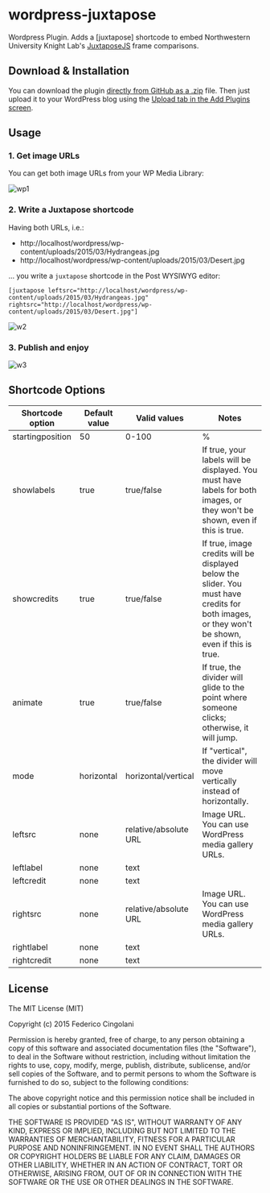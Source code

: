 # wordpress-juxtapose

Wordpress Plugin. Adds a [juxtapose] shortcode to embed Northwestern University Knight Lab's [JuxtaposeJS](http://juxtapose.knightlab.com/) frame comparisons.

## Download & Installation

You can download the plugin [directly from GitHub as a .zip](https://github.com/fcingolani/wordpress-juxtapose/archive/master.zip) file. Then just upload it to your WordPress blog using the [Upload tab in the Add Plugins screen](https://codex.wordpress.org/Plugins_Add_New_Screen#Upload_Tab).

## Usage

### 1. Get image URLs

You can get both image URLs from your WP Media Library:

![wp1](https://cloud.githubusercontent.com/assets/420163/7289471/15f43acc-e947-11e4-9510-3eca21f563e5.PNG)

### 2. Write a Juxtapose shortcode

Having both URLs, i.e.:
- http://localhost/wordpress/wp-content/uploads/2015/03/Hydrangeas.jpg
- http://localhost/wordpress/wp-content/uploads/2015/03/Desert.jpg

... you write a <code>juxtapose</code> shortcode in the Post WYSIWYG editor:

```
[juxtapose leftsrc="http://localhost/wordpress/wp-content/uploads/2015/03/Hydrangeas.jpg" rightsrc="http://localhost/wordpress/wp-content/uploads/2015/03/Desert.jpg"]
```

![w2](https://cloud.githubusercontent.com/assets/420163/7289605/c4aa2314-e948-11e4-9ff9-1dbe0cf21602.PNG)

### 3. Publish and enjoy

![w3](https://cloud.githubusercontent.com/assets/420163/7289675/b002f976-e949-11e4-9877-a5b39410af7f.gif)

## Shortcode Options

| Shortcode option | Default value | Valid values          | Notes                                                                                                                                           |
|------------------|---------------|-----------------------|-------------------------------------------------------------------------------------------------------------------------------------------------|
| startingposition | 50            | 0-100                 | %                                                                                                                                               |
| showlabels       | true          | true/false            | If true, your labels will be displayed. You must have labels for both images, or they won't be shown, even if this is true.                     |
| showcredits      | true          | true/false            | If true, image credits will be displayed below the slider. You must have credits for both images, or they won't be shown, even if this is true. |
| animate          | true          | true/false            | If true, the divider will glide to the point where someone clicks; otherwise, it will jump.                                                     |
| mode             | horizontal    | horizontal/vertical   | If "vertical", the divider will move vertically instead of horizontally.                                                                        |
| leftsrc          | none          | relative/absolute URL | Image URL. You can use WordPress media gallery URLs.                                                                                            |
| leftlabel        | none          | text                  |                                                                                                                                                 |
| leftcredit       | none          | text                  |                                                                                                                                                 |
| rightsrc         | none          | relative/absolute URL | Image URL. You can use WordPress media gallery URLs.                                                                                            |
| rightlabel       | none          | text                  |                                                                                                                                                 |
| rightcredit      | none          | text                  |  

## License

The MIT License (MIT)

Copyright (c) 2015 Federico Cingolani

Permission is hereby granted, free of charge, to any person obtaining a copy
of this software and associated documentation files (the "Software"), to deal
in the Software without restriction, including without limitation the rights
to use, copy, modify, merge, publish, distribute, sublicense, and/or sell
copies of the Software, and to permit persons to whom the Software is
furnished to do so, subject to the following conditions:

The above copyright notice and this permission notice shall be included in all
copies or substantial portions of the Software.

THE SOFTWARE IS PROVIDED "AS IS", WITHOUT WARRANTY OF ANY KIND, EXPRESS OR
IMPLIED, INCLUDING BUT NOT LIMITED TO THE WARRANTIES OF MERCHANTABILITY,
FITNESS FOR A PARTICULAR PURPOSE AND NONINFRINGEMENT. IN NO EVENT SHALL THE
AUTHORS OR COPYRIGHT HOLDERS BE LIABLE FOR ANY CLAIM, DAMAGES OR OTHER
LIABILITY, WHETHER IN AN ACTION OF CONTRACT, TORT OR OTHERWISE, ARISING FROM,
OUT OF OR IN CONNECTION WITH THE SOFTWARE OR THE USE OR OTHER DEALINGS IN THE
SOFTWARE.
